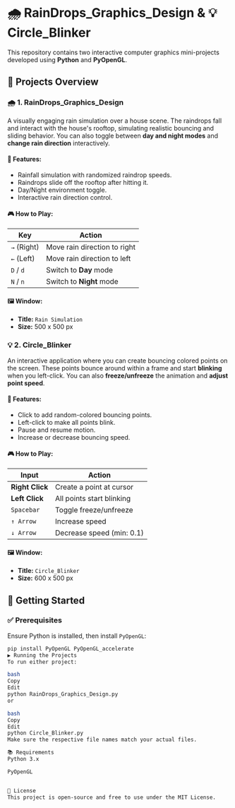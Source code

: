 # 🌧️ RainDrops_Graphics_Design & 💡 Circle_Blinker

This repository contains two interactive computer graphics mini-projects developed using **Python** and **PyOpenGL**.



## 📌 Projects Overview

### 🌧️ 1. RainDrops_Graphics_Design

A visually engaging rain simulation over a house scene. The raindrops fall and interact with the house's rooftop, simulating realistic bouncing and sliding behavior. You can also toggle between **day and night modes** and **change rain direction** interactively.

#### 🔧 Features:
- Rainfall simulation with randomized raindrop speeds.
- Raindrops slide off the rooftop after hitting it.
- Day/Night environment toggle.
- Interactive rain direction control.

#### 🎮 How to Play:
| Key             | Action                         |
|----------------|--------------------------------|
| `→` (Right)    | Move rain direction to right   |
| `←` (Left)     | Move rain direction to left    |
| `D` / `d`      | Switch to **Day** mode         |
| `N` / `n`      | Switch to **Night** mode       |

#### 🖼️ Window:
- **Title:** `Rain Simulation`
- **Size:** 500 x 500 px



### 💡 2. Circle_Blinker

An interactive application where you can create bouncing colored points on the screen. These points bounce around within a frame and start **blinking** when you left-click. You can also **freeze/unfreeze** the animation and **adjust point speed**.

#### 🔧 Features:
- Click to add random-colored bouncing points.
- Left-click to make all points blink.
- Pause and resume motion.
- Increase or decrease bouncing speed.

#### 🎮 How to Play:
| Input          | Action                          |
|----------------|---------------------------------|
| **Right Click**| Create a point at cursor        |
| **Left Click** | All points start blinking       |
| `Spacebar`     | Toggle freeze/unfreeze          |
| `↑ Arrow`      | Increase speed                  |
| `↓ Arrow`      | Decrease speed (min: 0.1)       |

#### 🖼️ Window:
- **Title:** `Circle_Blinker`
- **Size:** 600 x 500 px



## 🚀 Getting Started

### ✅ Prerequisites

Ensure Python is installed, then install `PyOpenGL`:

```bash
pip install PyOpenGL PyOpenGL_accelerate
▶️ Running the Projects
To run either project:

bash
Copy
Edit
python RainDrops_Graphics_Design.py
or

bash
Copy
Edit
python Circle_Blinker.py
Make sure the respective file names match your actual files.

📚 Requirements
Python 3.x

PyOpenGL


📄 License
This project is open-source and free to use under the MIT License.
